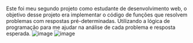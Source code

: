Este foi meu segundo projeto como estudante de desenvolvimento web, o objetivo desse projeto era implementar o código de funções que resolvem problemas com respostas pré-determinadas. Utilizando a lógica de programação para me ajudar na análise de cada problema e resposta esperada.
![image](https://user-images.githubusercontent.com/110851045/217895957-426829b7-8f7c-405c-bb12-94f78ea9f308.png)
![image](https://user-images.githubusercontent.com/110851045/217896052-287870c7-96d9-4b95-8590-36fbf71405b4.png)

